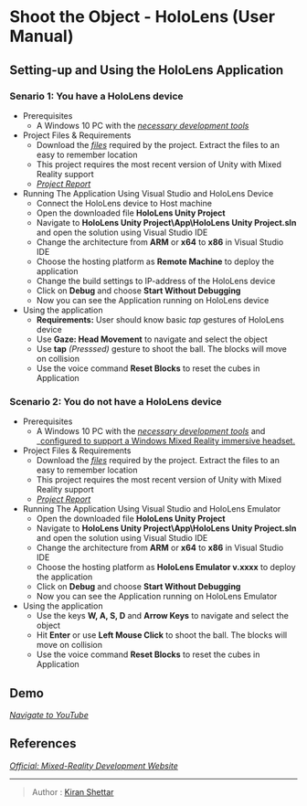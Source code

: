 # Shoot the Object - HoloLens (User Manual)

## Setting-up and Using the HoloLens Application 

### Senario 1: You have a HoloLens device
- Prerequisites
  - A Windows 10 PC with the _[necessary development tools](https://developer.microsoft.com/en-us/windows/mixed-reality/install_the_tools)_
- Project Files & Requirements
  - Download the _[files](https://github.com/kcshettar/cg2f2017/tree/master/Project/Source%20Code)_ required by the project. Extract the files to an easy to remember location
  - This project requires the most recent version of Unity with Mixed Reality support
  - _[Project Report](https://github.com/kcshettar/cg2f2017/tree/master/Project/Report)_
- Running The Application Using Visual Studio and HoloLens Device
  - Connect the HoloLens device to Host machine 
  - Open the downloaded file **HoloLens Unity Project**
  - Navigate to **HoloLens Unity Project\App\HoloLens Unity Project.sln** and open the solution using Visual Studio IDE
  - Change the architecture from **ARM** or **x64** to **x86** in Visual Studio IDE
  - Choose the hosting platform as **Remote Machine** to deploy the application
  - Change the build settings to IP-address of the HoloLens device
  - Click on **Debug** and choose **Start Without Debugging** 
  - Now you can see the Application running on HoloLens device 
- Using the application
  - **Requirements:** User should know basic *tap* gestures of HoloLens device
  - Use **Gaze: Head Movement** to navigate and select the object
  - Use **tap** *(Presssed)* gesture to shoot the ball. The blocks will move on collision
  - Use the voice command **Reset Blocks** to reset the cubes in Application

### Scenario 2: You do not have a HoloLens device
- Prerequisites
  - A Windows 10 PC with the _[necessary development tools](https://developer.microsoft.com/en-us/windows/mixed-reality/install_the_tools)_ and _[configured to support a Windows Mixed Reality immersive headset.](https://developer.microsoft.com/en-us/windows/mixed-reality/immersive_headset_setup)
- Project Files & Requirements
  - Download the _[files](https://github.com/kcshettar/cg2f2017/tree/master/Project/Source%20Code)_ required by the project. Extract the files to an easy to remember location
  - This project requires the most recent version of Unity with Mixed Reality support
  - _[Project Report](https://github.com/kcshettar/cg2f2017/tree/master/Project/Report)_
- Running The Application Using Visual Studio and HoloLens Emulator
  - Open the downloaded file **HoloLens Unity Project**
  - Navigate to **HoloLens Unity Project\App\HoloLens Unity Project.sln** and open the solution using Visual Studio IDE
  - Change the architecture from **ARM** or **x64** to **x86** in Visual Studio IDE
  - Choose the hosting platform as **HoloLens Emulator v.xxxx** to deploy the application
  - Click on **Debug** and choose **Start Without Debugging** 
  - Now you can see the Application running on   HoloLens Emulator
- Using the application
  - Use the keys **W, A, S, D** and **Arrow Keys** to navigate and select the object
  - Hit **Enter** or use **Left Mouse Click** to shoot the ball. The blocks will move on collision
  - Use the voice command **Reset Blocks** to reset the cubes in Application

## Demo
_[Navigate to YouTube](https://youtu.be/QL_5PG3RsJE)_

## References
_[Official: Mixed-Reality Development Website](https://developer.microsoft.com/en-us/windows/mixed-reality/development)_
___
> Author : [Kiran Shettar](https://www.cs.uml.edu/~kshettar)